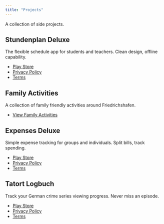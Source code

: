 ```yaml
---
title: "Projects"
---
```


A collection of side projects.

## Stundenplan Deluxe
The flexible schedule app for students and teachers. Clean design, offline capability.

- [Play Store](https://play.google.com/store/apps/details?id=com.tobiasschuerg.stundenplan)
- [Privacy Policy](/apps/stundenplan/policy/)
- [Terms](/apps/stundenplan/terms/)

## Family Activities
A collection of family friendly activities around Friedrichshafen.

- [View Family Activities](https://tobiasschuerg.github.io/family-activities/)

## Expenses Deluxe
Simple expense tracking for groups and individuals. Split bills, track spending.

- [Play Store](https://play.google.com/store/apps/details?id=com.tobiasschuerg.expenses)
- [Privacy Policy](/apps/expenses/policy/)
- [Terms](/apps/expenses/terms/)

## Tatort Logbuch
Track your German crime series viewing progress. Never miss an episode.

- [Play Store](https://play.google.com/store/apps/details?id=de.tobiasschuerg.tatort)
- [Privacy Policy](/apps/tatort/policy/)
- [Terms](/apps/tatort/terms/)
